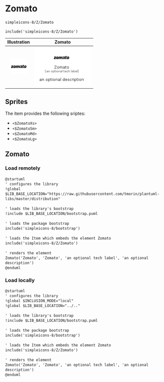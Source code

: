 # Zomato


```text
simpleicons-8/Z/Zomato
```

```text
include('simpleicons-8/Z/Zomato')
```



| Illustration | Zomato |
| :---: | :---: |
| ![illustration for Illustration](../../simpleicons-8/Z/Zomato.png) | ![illustration for Zomato](../../simpleicons-8/Z/Zomato.Local.png) |



## Sprites
The item provides the following sriptes:

- `<$ZomatoXs>`
- `<$ZomatoSm>`
- `<$ZomatoMd>`
- `<$ZomatoLg>`





## Zomato

### Load remotely
```plantuml
@startuml
' configures the library
!global $LIB_BASE_LOCATION="https://raw.githubusercontent.com/tmorin/plantuml-libs/master/distribution"

' loads the library's bootstrap
!include $LIB_BASE_LOCATION/bootstrap.puml

' loads the package bootstrap
include('simpleicons-8/bootstrap')

' loads the Item which embeds the element Zomato
include('simpleicons-8/Z/Zomato')

' renders the element
Zomato('Zomato', 'Zomato', 'an optional tech label', 'an optional description')
@enduml
```

### Load locally
```plantuml
@startuml
' configures the library
!global $INCLUSION_MODE="local"
!global $LIB_BASE_LOCATION="../.."

' loads the library's bootstrap
!include $LIB_BASE_LOCATION/bootstrap.puml

' loads the package bootstrap
include('simpleicons-8/bootstrap')

' loads the Item which embeds the element Zomato
include('simpleicons-8/Z/Zomato')

' renders the element
Zomato('Zomato', 'Zomato', 'an optional tech label', 'an optional description')
@enduml
```

